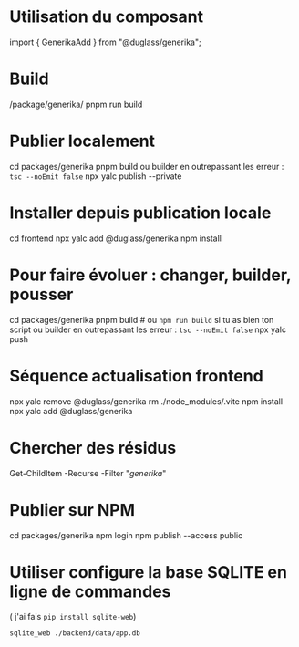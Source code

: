 # Utilisation du composant 
import { GenerikaAdd } from "@duglass/generika";

# Build
/package/generika/ pnpm run build


# Publier localement
cd packages/generika
pnpm build ou builder en outrepassant les erreur : `tsc --noEmit false`
npx yalc publish --private

# Installer depuis publication locale
cd frontend
npx yalc add @duglass/generika
npm install

# Pour faire évoluer : changer, builder, pousser
cd packages/generika 
pnpm build  # ou `npm run build` si tu as bien ton script ou builder en outrepassant les erreur : `tsc --noEmit false`
npx yalc push

# Séquence actualisation frontend
npx yalc remove @duglass/generika
rm  ./node_modules/.vite
npm install
npx yalc add @duglass/generika



# Chercher des résidus  
Get-ChildItem -Recurse -Filter "*generika*"



# Publier sur NPM
cd packages/generika
npm login
npm publish --access public


# Utiliser configure la base SQLITE en ligne de commandes
( j'ai fais `pip install sqlite-web`)

`sqlite_web ./backend/data/app.db`